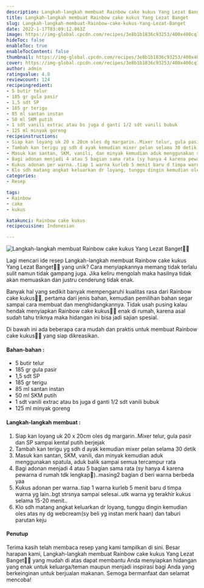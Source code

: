 ```yaml
---
description: Langkah-langkah membuat Rainbow cake kukus Yang Lezat Banget"
title: Langkah-langkah membuat Rainbow cake kukus Yang Lezat Banget
slug: Langkah-langkah-membuat-Rainbow-cake-kukus-Yang-Lezat-Banget
date: 2022-1-17T03:09:12.063Z
image: https://img-global.cpcdn.com/recipes/3e8b1b1836c93253/400x400cq70/photo.jpg
hideToc: false
enableToc: true
enableTocContent: false
thumbnail: https://img-global.cpcdn.com/recipes/3e8b1b1836c93253/400x400cq70/photo.jpg
cover: https://img-global.cpcdn.com/recipes/3e8b1b1836c93253/400x400cq70/photo.jpg
author: admin
ratingvalue: 4.8
reviewcount: 124
recipeingredient:
- 5 butir telur
- 185 gr gula pasir
- 1,5 sdt SP
- 185 gr terigu
- 85 ml santan instan
- 50 ml SKM putih
- 1 sdt vanili extrac atau bs juga d ganti 1/2 sdt vanili bubuk
- 125 ml minyak goreng
recipeinstructions:
- Siap kan loyang uk 20 x 20cm oles dg margarin..Mixer telur, gula pasir dan SP sampai kental putih berjejak
- Tambah kan terigu yg sdh d ayak kemudian mixer pelan selama 30 detik
- Masuk kan santan, SKM, vanili, dan minyak kemudian aduk menggunakan spatula, aduk balik sampai semua tercampur rata
- Bagi adonan menjadi 4 atau 5 bagian sama rata (sy hanya 4 karena pewarna d rumah tdk lengkap🤭)..masing2 bagian d beri warna berbeda yaa
- Kukus adonan per warna..tiap 1 warna kurleb 5 menit baru d timpa warna yg lain..bgt strsnya sampai selesai..utk warna yg terakhir kukus selama 15-20 menit..
- Klo sdh matang angkat keluarkan dr loyang, tunggu dingin kemudian oles atas ny dg webcream(sy beli yg instan merk haan) dan taburi parutan keju
categories:
- Resep

tags:
- Rainbow
- cake
- kukus

katakunci: Rainbow cake kukus
recipecuisine: Indonesian

---
```


![Langkah-langkah membuat Rainbow cake kukus Yang Lezat Banget👩‍🍳](https://img-global.cpcdn.com/recipes/3e8b1b1836c93253/400x400cq70/photo.jpg)

Lagi mencari ide resep Langkah-langkah membuat Rainbow cake kukus Yang Lezat Banget👩‍🍳 yang unik? Cara menyiapkannya memang tidak terlalu sulit namun tidak gampang juga. Jika keliru mengolah maka hasilnya tidak akan memuaskan dan justru cenderung tidak enak.

Banyak hal yang sedikit banyak mempengaruhi kualitas rasa dari Rainbow cake kukus👩‍🍳, pertama dari jenis bahan, kemudian pemilihan bahan segar sampai cara membuat dan menghidangkannya. Tidak usah pusing kalau hendak menyiapkan Rainbow cake kukus👩‍🍳 enak di rumah, karena asal sudah tahu triknya maka hidangan ini bisa jadi sajian spesial.

Di bawah ini ada beberapa cara mudah dan praktis untuk membuat Rainbow cake kukus👩‍🍳 yang siap dikreasikan.

<!--inarticleads1-->

#### Bahan-bahan :

- 5 butir telur
- 185 gr gula pasir
- 1,5 sdt SP
- 185 gr terigu
- 85 ml santan instan
- 50 ml SKM putih
- 1 sdt vanili extrac atau bs juga d ganti 1/2 sdt vanili bubuk
- 125 ml minyak goreng

<!--inarticleads2-->

#### Langkah-langkah membuat :

1. Siap kan loyang uk 20 x 20cm oles dg margarin..Mixer telur, gula pasir dan SP sampai kental putih berjejak
1. Tambah kan terigu yg sdh d ayak kemudian mixer pelan selama 30 detik
1. Masuk kan santan, SKM, vanili, dan minyak kemudian aduk menggunakan spatula, aduk balik sampai semua tercampur rata
1. Bagi adonan menjadi 4 atau 5 bagian sama rata (sy hanya 4 karena pewarna d rumah tdk lengkap🤭)..masing2 bagian d beri warna berbeda yaa
1. Kukus adonan per warna..tiap 1 warna kurleb 5 menit baru d timpa warna yg lain..bgt strsnya sampai selesai..utk warna yg terakhir kukus selama 15-20 menit..
1. Klo sdh matang angkat keluarkan dr loyang, tunggu dingin kemudian oles atas ny dg webcream(sy beli yg instan merk haan) dan taburi parutan keju

#### Penutup

Terima kasih telah membaca resep yang kami tampilkan di sini. Besar harapan kami, Langkah-langkah membuat Rainbow cake kukus Yang Lezat Banget👩‍🍳 yang mudah di atas dapat membantu Anda menyiapkan hidangan yang enak untuk keluarga/teman maupun menjadi inspirasi bagi Anda yang berkeinginan untuk berjualan makanan. Semoga bermanfaat dan selamat mencoba!